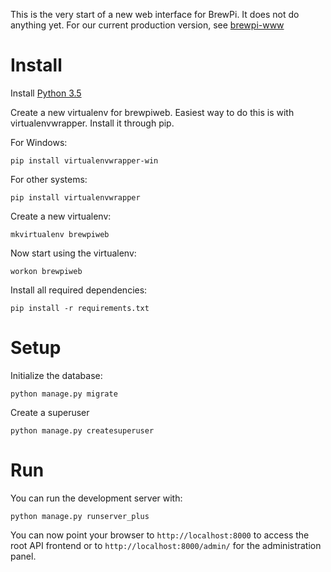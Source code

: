 This is the very start of a new web interface for BrewPi. It does not do anything yet.
For our current production version, see [brewpi-www](https://github.com/BrewPi/brewpi-www)

# Install

Install [Python 3.5](https://www.python.org/downloads/)

Create a new virtualenv for brewpiweb. Easiest way to do this is with virtualenvwrapper. Install it through pip.

For Windows:

    pip install virtualenvwrapper-win
    
For other systems:
    
    pip install virtualenvwrapper
    

Create a new virtualenv:

    mkvirtualenv brewpiweb
    

Now start using the virtualenv:
    
    workon brewpiweb


Install all required dependencies:

    pip install -r requirements.txt
    
# Setup

Initialize the database:

    python manage.py migrate
    
Create a superuser

    python manage.py createsuperuser
    
# Run

You can run the development server with:

    python manage.py runserver_plus

You can now point your browser to `http://localhost:8000` to access the
root API frontend or to `http://localhost:8000/admin/` for the
administration panel.



